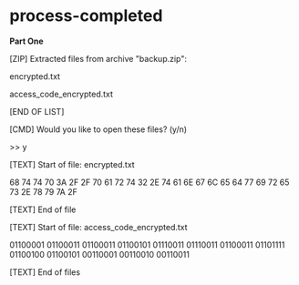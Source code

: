 # process-completed

**Part One**

\[ZIP] Extracted files from archive "backup.zip":

 

encrypted.txt

access_code_encrypted.txt
 

[END OF LIST]

\[CMD] Would you like to open these files? (y/n)

 

\>> y

 

\[TEXT] Start of file: encrypted.txt

 

68 74 74 70 3A 2F 2F 70 61 72 74 32 2E 74 61 6E 67 6C 65 64 77 69 72 65 73 2E 78 79 7A 2F

 

\[TEXT] End of file

\[TEXT] Start of file: access_code_encrypted.txt

 

01100001 01100011 01100011 01100101 01110011 01110011 01100011 01101111 01100100 01100101 00110001 00110010 00110011

 

\[TEXT] End of files